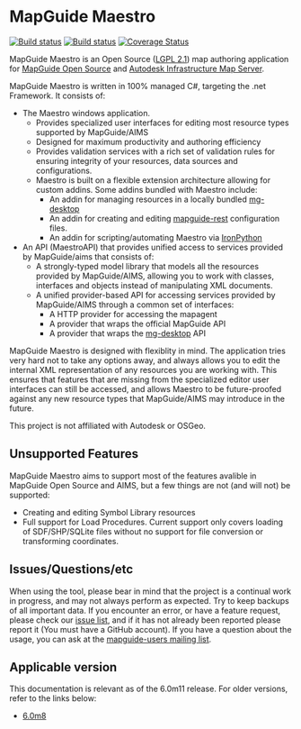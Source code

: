 # MapGuide Maestro

[![Build status](https://travis-ci.org/jumpinjackie/mapguide-maestro.svg)](https://travis-ci.org/jumpinjackie/mapguide-maestro)
[![Build status](https://ci.appveyor.com/api/projects/status/7250l5cn21yfr1mb?svg=true)](https://ci.appveyor.com/project/jumpinjackie/mapguide-maestro)
[![Coverage Status](https://coveralls.io/repos/github/jumpinjackie/mapguide-maestro/badge.svg)](https://coveralls.io/github/jumpinjackie/mapguide-maestro)

MapGuide Maestro is an Open Source ([LGPL 2.1](https://www.gnu.org/licenses/old-licenses/lgpl-2.1.en.html)) map authoring application for [MapGuide Open Source](https://mapguide.osgeo.org) and [Autodesk Infrastructure Map Server](http://www.autodesk.com/products/infrastructure-map-server/overview).

MapGuide Maestro is written in 100% managed C#, targeting the .net Framework. It consists of:

 * The Maestro windows application.
    * Provides specialized user interfaces for editing most resource types supported by MapGuide/AIMS
    * Designed for maximum productivity and authoring efficiency
    * Provides validation services with a rich set of validation rules for ensuring integrity of your resources, data sources and configurations.
    * Maestro is built on a flexible extension architecture allowing for custom addins. Some addins bundled with Maestro include:
       * An addin for managing resources in a locally bundled [mg-desktop](https://trac.osgeo.org/mapguide/wiki/mg-desktop)
       * An addin for creating and editing [mapguide-rest](https://github.com/jumpinjackie/mapguide-rest) configuration files.
       * An addin for scripting/automating Maestro via [IronPython](http://ironpython.net/)
 * An API (MaestroAPI) that provides unified access to services provided by MapGuide/aims that consists of:
    * A strongly-typed model library that models all the resources provided by MapGuide/AIMS, allowing you to work with classes, interfaces and objects instead of manipulating XML documents.
    * A unified provider-based API for accessing services provided by MapGuide/AIMS through a common set of interfaces:
        * A HTTP provider for accessing the mapagent
        * A provider that wraps the official MapGuide API
        * A provider that wraps the [mg-desktop](https://trac.osgeo.org/mapguide/wiki/mg-desktop) API

MapGuide Maestro is designed with flexiblity in mind. The application tries very hard not to take any options away, and always allows you to edit the internal XML representation of any resources you are working with. This ensures that features that are missing from the specialized editor user interfaces can still be accessed, and allows Maestro to be future-proofed against any new resource types that MapGuide/AIMS may introduce in the future.

This project is not affiliated with Autodesk or OSGeo.

## Unsupported Features

MapGuide Maestro aims to support most of the features avalible in MapGuide Open Source and AIMS, but a few things are not (and will not) be supported:

 * Creating and editing Symbol Library resources
 * Full support for Load Procedures. Current support only covers loading of SDF/SHP/SQLite files without no support for file conversion or transforming coordinates.

## Issues/Questions/etc

When using the tool, please bear in mind that the project is a continual work in progress, and may not always perform as expected. Try to keep backups of all important data. If you encounter an error, or have a feature request, please check our [issue list](https://github.com/jumpinjackie/mapguide-maestro/issues), and if it has not already been reported ​please report it (You must have a GitHub account). If you have a question about the usage, you can ask at the [mapguide-users mailing list](http://lists.osgeo.org/listinfo/mapguide-users).

## Applicable version

This documentation is relevant as of the 6.0m11 release. For older versions, refer to the links below:

 * [6.0m8](archive/6.0m8/index.html)